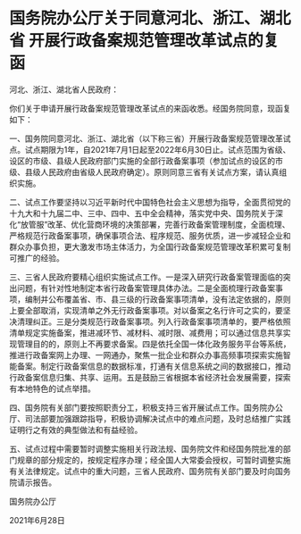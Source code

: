 # 国务院办公厅关于同意河北、浙江、湖北省 开展行政备案规范管理改革试点的复函

河北、浙江、湖北省人民政府：

你们关于申请开展行政备案规范管理改革试点的来函收悉。经国务院同意，现函复如下：

一、国务院同意河北、浙江、湖北省（以下称三省）开展行政备案规范管理改革试点。试点期限为1年，自2021年7月1日起至2022年6月30日止。试点范围为省级、设区的市级、县级人民政府部门实施的全部行政备案事项（参加试点的设区的市级、县级人民政府由省级人民政府确定）。原则同意三省有关试点方案，请认真组织实施。

二、试点工作要坚持以习近平新时代中国特色社会主义思想为指导，全面贯彻党的十九大和十九届二中、三中、四中、五中全会精神，落实党中央、国务院关于深化“放管服”改革、优化营商环境的决策部署，完善行政备案管理制度，全面梳理、严格规范行政备案事项，确保事项合法、程序规范、服务优质，进一步减轻企业和群众办事负担，更大激发市场主体活力，为全国行政备案规范管理改革积累可复制可推广的经验。

三、三省人民政府要精心组织实施试点工作。一是深入研究行政备案管理面临的突出问题，有针对性地制定本省行政备案管理具体办法。二是全面梳理行政备案事项，编制并公布覆盖省、市、县三级的行政备案事项清单，没有法定依据的，原则上要全部取消，实现清单之外无行政备案事项。对以备案之名行许可之实的，要坚决清理纠正。三是分类规范行政备案事项。列入行政备案事项清单的，要严格依照清单规定实施备案，推进减环节、减材料、减时限、减费用；可以通过信息共享实现管理目的的，原则上不再要求备案。四是依托全国一体化政务服务平台等系统，推进行政备案网上办理、一网通办，聚焦一批企业和群众办事高频事项探索实施智能备案。制定行政备案信息的数据标准，打通有关信息系统之间的数据接口，推动行政备案信息归集、共享、运用。五是鼓励三省根据本省经济社会发展需要，探索有本地特色的试点举措。

四、国务院有关部门要按照职责分工，积极支持三省开展试点工作。国务院办公厅、司法部要加强跟踪指导，积极协调解决试点中的难点问题，及时总结推广实践证明行之有效的典型做法和有益经验。

五、试点过程中需要暂时调整实施相关行政法规、国务院文件和经国务院批准的部门规章的部分规定的，按规定程序办理；经全国人大常委会授权，可暂时调整实施有关法律规定。试点中的重大问题，三省人民政府、国务院有关部门要及时向国务院请示报告。

国务院办公厅

2021年6月28日

